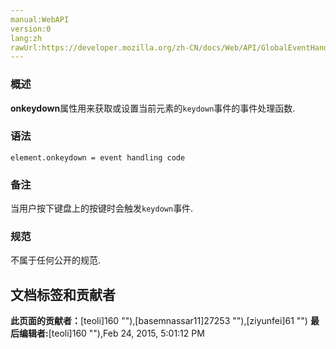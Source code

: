 ```yaml
---
manual:WebAPI
version:0
lang:zh
rawUrl:https://developer.mozilla.org/zh-CN/docs/Web/API/GlobalEventHandlers/onkeydown
---
```






### 概述<a name="概述"></a>


**onkeydown**属性用来获取或设置当前元素的`keydown`事件的事件处理函数.


### 语法<a name="语法"></a>

```
element.onkeydown = event handling code
```

### 备注<a name="备注"></a>


当用户按下键盘上的按键时会触发`keydown`事件.


### 规范<a name="规范"></a>


不属于任何公开的规范.




## 文档标签和贡献者
**此页面的贡献者：**[teoli]160 ""),[basemnassar11]27253 ""),[ziyunfei]61 "")
**最后编辑者:**[teoli]160 ""),<time>Feb 24, 2015, 5:01:12 PM</time>



